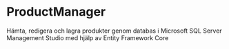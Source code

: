 # ProductManager

Hämta, redigera och lagra produkter genom databas i Microsoft SQL Server Management Studio med hjälp av Entity Framework Core
